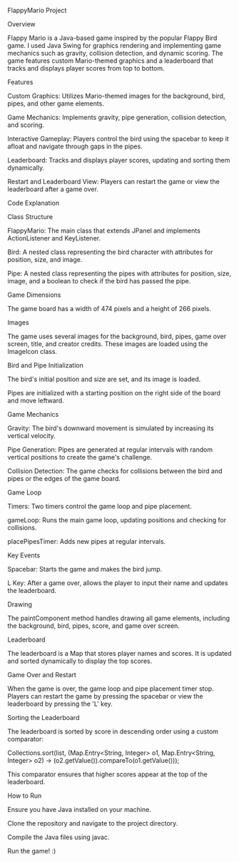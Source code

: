 FlappyMario Project

Overview

Flappy Mario is a Java-based game inspired by the popular Flappy Bird game. 
I used Java Swing for graphics rendering and implementing game mechanics such as gravity, collision detection, and dynamic scoring. 
The game features custom Mario-themed graphics and a leaderboard that tracks and displays player scores from top to bottom.


Features


Custom Graphics: Utilizes Mario-themed images for the background, bird, pipes, and other game elements.

Game Mechanics: Implements gravity, pipe generation, collision detection, and scoring.

Interactive Gameplay: Players control the bird using the spacebar to keep it afloat and navigate through gaps in the pipes.

Leaderboard: Tracks and displays player scores, updating and sorting them dynamically.

Restart and Leaderboard View: Players can restart the game or view the leaderboard after a game over.


Code Explanation


Class Structure


FlappyMario: The main class that extends JPanel and implements ActionListener and KeyListener.

Bird: A nested class representing the bird character with attributes for position, size, and image.

Pipe: A nested class representing the pipes with attributes for position, size, image, and a boolean to check if the bird has passed the pipe.


Game Dimensions


The game board has a width of 474 pixels and a height of 266 pixels.


Images


The game uses several images for the background, bird, pipes, game over screen, title, and creator credits. These images are loaded using the ImageIcon class.


Bird and Pipe Initialization


The bird's initial position and size are set, and its image is loaded.

Pipes are initialized with a starting position on the right side of the board and move leftward.


Game Mechanics


Gravity: The bird's downward movement is simulated by increasing its vertical velocity.

Pipe Generation: Pipes are generated at regular intervals with random vertical positions to create the game's challenge.

Collision Detection: The game checks for collisions between the bird and pipes or the edges of the game board.


Game Loop

Timers: Two timers control the game loop and pipe placement.

gameLoop: Runs the main game loop, updating positions and checking for collisions.

placePipesTimer: Adds new pipes at regular intervals.


Key Events

Spacebar: Starts the game and makes the bird jump.

L Key: After a game over, allows the player to input their name and updates the leaderboard.


Drawing

The paintComponent method handles drawing all game elements, including the background, bird, pipes, score, and game over screen.


Leaderboard

The leaderboard is a Map that stores player names and scores. It is updated and sorted dynamically to display the top scores.


Game Over and Restart


When the game is over, the game loop and pipe placement timer stop. Players can restart the game by pressing the spacebar or view the leaderboard by pressing the 'L' key.


Sorting the Leaderboard


The leaderboard is sorted by score in descending order using a custom comparator:

Collections.sort(list, (Map.Entry<String, Integer> o1, Map.Entry<String, Integer> o2) -> (o2.getValue()).compareTo(o1.getValue()));

This comparator ensures that higher scores appear at the top of the leaderboard.


How to Run


Ensure you have Java installed on your machine.

Clone the repository and navigate to the project directory.

Compile the Java files using javac.

Run the game! :)
